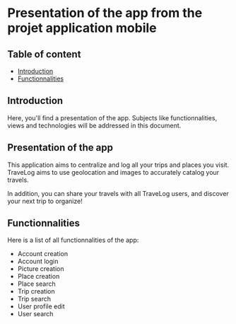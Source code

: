 # Presentation of the app from  the projet application mobile

## Table of content

- [Introduction](#introduction)
- [Functionnalities](#functionnalities)

## Introduction

Here, you'll find a presentation of the app. Subjects like functionnalities, views and technologies will be addressed in this document.

## Presentation of the app

This application aims to centralize and log all your trips and places you visit. TraveLog aims to use geolocation and images to accurately catalog your travels.

In addition, you can share your travels with all TraveLog users, and discover your next trip to organize!

## Functionnalities

Here is a list of all functionnalities of the app:

- Account creation
- Account login
- Picture creation
- Place creation
- Place search
- Trip creation
- Trip search
- User profile edit
- User search
